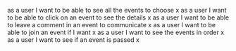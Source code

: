 as a user I want to be able to see all the events to choose x
as a user I want to be able to click on an event to see the details x
as a user I want to be able to leave a comment in an event to communicate x
as a user I want to be able to join an event if I want x
as a user I want to see the events in order x
as a user I want to see if an event is passed x

